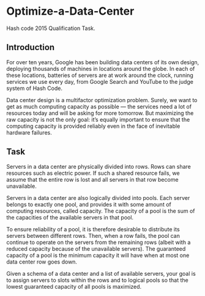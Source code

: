 # Optimize-a-Data-Center
Hash code 2015 Qualification Task.

## Introduction

For over ten years, Google has been building data centers of its own design, deploying thousands of machines in locations around the globe. In each of these locations, batteries of servers are at work around the clock, running services we use every day, from Google Search and YouTube to the judge system of Hash Code.

Data center design is a multi­factor optimization problem. Surely, we want to get as much computing capacity as possible — the services need a lot of resources today and will be asking for more tomorrow. But maximizing the raw capacity is not the only goal: it’s equally important to ensure that the computing capacity is provided reliably even in the face of inevitable hardware failures.

## Task
Servers in a data center are physically divided into rows. Rows can share resources such as electric power. If such a shared resource fails, we assume that the entire row is lost and all servers in that row become unavailable.

Servers in a data center are also logically divided into pools. Each server belongs to exactly one pool, and provides it with some amount of computing resources, called capacity. The capacity of a pool is the sum of the capacities of the available servers in that pool.

To ensure reliability of a pool, it is therefore desirable to distribute its servers between different rows. Then, when a row fails, the pool can continue to operate on the servers from the remaining rows (albeit with a reduced capacity because of the unavailable servers). The guaranteed capacity of a pool is the minimum capacity it will have when at most one data center row goes down.

Given a schema of a data center and a list of available servers, your goal is to assign servers to slots within the rows and to logical pools so that the lowest guaranteed capacity of all pools is maximized.